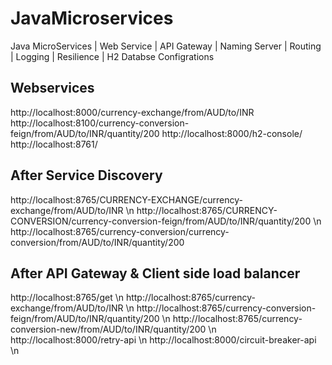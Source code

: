 # JavaMicroservices
Java MicroServices | Web Service | API Gateway | Naming Server | Routing | Logging | Resilience | H2 Databse Configrations

## Webservices
http://localhost:8000/currency-exchange/from/AUD/to/INR
http://localhost:8100/currency-conversion-feign/from/AUD/to/INR/quantity/200
http://localhost:8000/h2-console/
http://localhost:8761/

## After Service Discovery
http://localhost:8765/CURRENCY-EXCHANGE/currency-exchange/from/AUD/to/INR \n
http://localhost:8765/CURRENCY-CONVERSION/currency-conversion-feign/from/AUD/to/INR/quantity/200 \n
http://localhost:8765/currency-conversion/currency-conversion/from/AUD/to/INR/quantity/200

## After API Gateway & Client side load balancer
http://localhost:8765/get \n
http://localhost:8765/currency-exchange/from/AUD/to/INR \n
http://localhost:8765/currency-conversion-feign/from/AUD/to/INR/quantity/200 \n
http://localhost:8765/currency-conversion-new/from/AUD/to/INR/quantity/200 \n
http://localhost:8000/retry-api \n
http://localhost:8000/circuit-breaker-api \n
